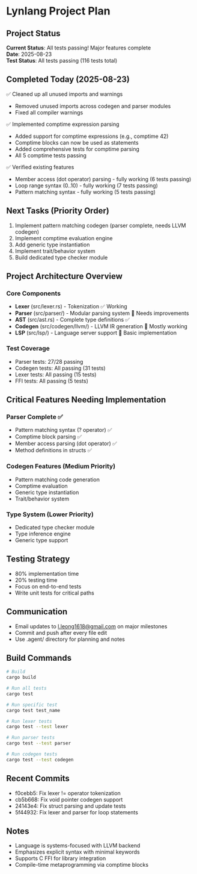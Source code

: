 # Lynlang Project Plan

## Project Status
**Current Status**: All tests passing! Major features complete  
**Date**: 2025-08-23  
**Test Status**: All tests passing (116 tests total)

## Completed Today (2025-08-23)
✅ Cleaned up all unused imports and warnings
  - Removed unused imports across codegen and parser modules
  - Fixed all compiler warnings

✅ Implemented comptime expression parsing
  - Added support for comptime expressions (e.g., comptime 42)
  - Comptime blocks can now be used as statements
  - Added comprehensive tests for comptime parsing
  - All 5 comptime tests passing

✅ Verified existing features
  - Member access (dot operator) parsing - fully working (6 tests passing)
  - Loop range syntax (0..10) - fully working (7 tests passing)
  - Pattern matching syntax - fully working (5 tests passing)

## Next Tasks (Priority Order)
1. Implement pattern matching codegen (parser complete, needs LLVM codegen)
2. Implement comptime evaluation engine
3. Add generic type instantiation
4. Implement trait/behavior system
5. Build dedicated type checker module

## Project Architecture Overview

### Core Components
- **Lexer** (src/lexer.rs) - Tokenization ✅ Working
- **Parser** (src/parser/) - Modular parsing system 🔄 Needs improvements
- **AST** (src/ast.rs) - Complete type definitions ✅
- **Codegen** (src/codegen/llvm/) - LLVM IR generation 🔄 Mostly working
- **LSP** (src/lsp/) - Language server support 🔄 Basic implementation

### Test Coverage
- Parser tests: 27/28 passing
- Codegen tests: All passing (31 tests)
- Lexer tests: All passing (15 tests)
- FFI tests: All passing (5 tests)

## Critical Features Needing Implementation

### Parser Complete ✅
- Pattern matching syntax (? operator) ✅
- Comptime block parsing ✅
- Member access parsing (dot operator) ✅
- Method definitions in structs ✅

### Codegen Features (Medium Priority)
- Pattern matching code generation
- Comptime evaluation
- Generic type instantiation
- Trait/behavior system

### Type System (Lower Priority)
- Dedicated type checker module
- Type inference engine
- Generic type support

## Testing Strategy
- 80% implementation time
- 20% testing time
- Focus on end-to-end tests
- Write unit tests for critical paths

## Communication
- Email updates to l.leong1618@gmail.com on major milestones
- Commit and push after every file edit
- Use .agent/ directory for planning and notes

## Build Commands
```bash
# Build
cargo build

# Run all tests
cargo test

# Run specific test
cargo test test_name

# Run lexer tests
cargo test --test lexer

# Run parser tests  
cargo test --test parser

# Run codegen tests
cargo test --test codegen
```

## Recent Commits
- f0cebb5: Fix lexer != operator tokenization
- cb5b668: Fix void pointer codegen support
- 24143e4: Fix struct parsing and update tests
- 5f44932: Fix lexer and parser for loop statements

## Notes
- Language is systems-focused with LLVM backend
- Emphasizes explicit syntax with minimal keywords
- Supports C FFI for library integration
- Compile-time metaprogramming via comptime blocks